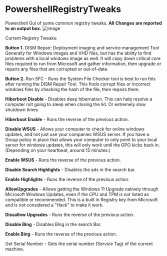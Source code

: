 # PowershellRegistryTweaks
Powershell Gui of some common registry tweaks.
**All Changes are reported to an output box.**
![image](https://user-images.githubusercontent.com/115837132/229208263-67111d78-f081-434d-9d89-adc106a189b1.png)



Current Registry Tweaks:

**Button 1.** DISM Repair: Deployment imaging and service management Tool
Generally for Windows images and VHD files, but has the ability to find problems with a local windows image as well.  It will copy down critical core files required to run from Microsoft and gather information, then upgrade or repairs any files that are corrupted or out-of-date.

**Button 2.** Run SFC - Runs the System File Checker tool
is best to run this after running the DISM Repair Tool.  This finds corrupt files or incorrect windows files by checking the hash of the file, then repairs them.

**Hiberboot Disable** - Disables deep hibernation.  This can help resolve a computer not going to sleep when closing the lid.  Or extremely slow shutdown times

**Hiberboot Enable** - Runs the reverse of the previous action.

**Disable WSUS** - Allows your computer to check for online windows updates, and not just use your companies WSUS server.  If you have a Group policy in place that allows your computer to only point to your local server for windows updates, this will only work until the GPO kicks back in.  (Depending on your heartbeat, around 15 minutes.)

**Enable WSUS** - Runs the reverse of the previous action.

**Disable Search Highlights** - Disables the ads in the search bar.

**Enable Highlights** - Runs the reverse of the previous action.

**AllowUpgrades** - Allows getting the Windows 11 Upgrade natively through Microsoft Windows Updates, even if the CPU and TPM is not listed as compatible or recommended.  This is a built in Registry key from Microsoft and is not considered a "Hack" to make it work.

**Dissallow Upgrades** - Runs the reverse of the previous action.

**Disable Bing** - Disables Bing in the search Bar.

**Enable Bing** - Runs the reverse of the previous action.

Get Serial Number - Gets the serial number (Service Tag) of the current machine.






